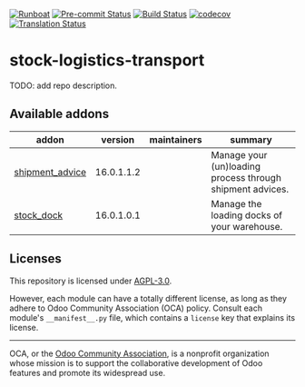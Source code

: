 
[![Runboat](https://img.shields.io/badge/runboat-Try%20me-875A7B.png)](https://runboat.odoo-community.org/builds?repo=OCA/stock-logistics-transport&target_branch=16.0)
[![Pre-commit Status](https://github.com/OCA/stock-logistics-transport/actions/workflows/pre-commit.yml/badge.svg?branch=16.0)](https://github.com/OCA/stock-logistics-transport/actions/workflows/pre-commit.yml?query=branch%3A16.0)
[![Build Status](https://github.com/OCA/stock-logistics-transport/actions/workflows/test.yml/badge.svg?branch=16.0)](https://github.com/OCA/stock-logistics-transport/actions/workflows/test.yml?query=branch%3A16.0)
[![codecov](https://codecov.io/gh/OCA/stock-logistics-transport/branch/16.0/graph/badge.svg)](https://codecov.io/gh/OCA/stock-logistics-transport)
[![Translation Status](https://translation.odoo-community.org/widgets/stock-logistics-transport-16-0/-/svg-badge.svg)](https://translation.odoo-community.org/engage/stock-logistics-transport-16-0/?utm_source=widget)

<!-- /!\ do not modify above this line -->

# stock-logistics-transport

TODO: add repo description.

<!-- /!\ do not modify below this line -->

<!-- prettier-ignore-start -->

[//]: # (addons)

Available addons
----------------
addon | version | maintainers | summary
--- | --- | --- | ---
[shipment_advice](shipment_advice/) | 16.0.1.1.2 |  | Manage your (un)loading process through shipment advices.
[stock_dock](stock_dock/) | 16.0.1.0.1 |  | Manage the loading docks of your warehouse.

[//]: # (end addons)

<!-- prettier-ignore-end -->

## Licenses

This repository is licensed under [AGPL-3.0](LICENSE).

However, each module can have a totally different license, as long as they adhere to Odoo Community Association (OCA)
policy. Consult each module's `__manifest__.py` file, which contains a `license` key
that explains its license.

----
OCA, or the [Odoo Community Association](http://odoo-community.org/), is a nonprofit
organization whose mission is to support the collaborative development of Odoo features
and promote its widespread use.

